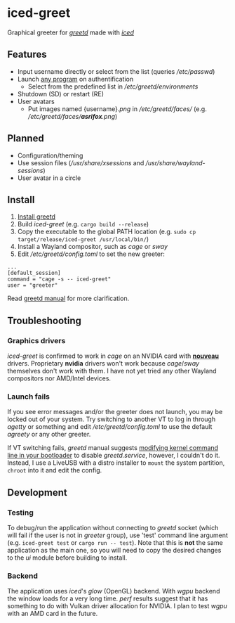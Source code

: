 # iced-greet
Graphical greeter for *[greetd](https://git.sr.ht/~kennylevinsen/greetd)* made with *[iced](https://github.com/iced-rs/iced)*

## Features
* Input username directly or select from the list (queries */etc/passwd*)
* Launch [any program](https://man.sr.ht/~kennylevinsen/greetd/#what-can-greetd-start) on authentification
  * Select from the predefined list in */etc/greetd/environments*
* Shutdown (SD) or restart (RE)
* User avatars
  * Put images named {username}*.png* in */etc/greetd/faces/* (e.g. */etc/greetd/faces/***asrifox***.png*)

## Planned
* Configuration/theming
* Use session files (*/usr/share/xsessions* and */usr/share/wayland-sessions*)
* User avatar in a circle

## Install
1. [Install greetd](https://git.sr.ht/~kennylevinsen/greetd#installation)
2. Build *iced-greet* (e.g. `cargo build --release`)
3. Copy the executable to the global PATH location (e.g. `sudo cp target/release/iced-greet /usr/local/bin/`)
4. Install a Wayland compositor, such as *cage* or *sway*
5. Edit */etc/greetd/config.toml* to set the new greeter:
```
...
[default_session]
command = "cage -s -- iced-greet"
user = "greeter"
```
Read [greetd manual](https://man.sr.ht/~kennylevinsen/greetd/#setting-up-greetd) for more clarification.

## Troubleshooting

### Graphics drivers
*iced-greet* is confirmed to work in *cage* on an NVIDIA card with **[nouveau](https://wiki.archlinux.org/title/nouveau)** drivers. Proprietary **nvidia** drivers won't work because *cage*/*sway* themselves don't work with them. I have not yet tried any other Wayland compositors nor AMD/Intel devices.

### Launch fails
If you see error messages and/or the greeter does not launch, you may be locked out of your system. Try switching to another VT to log in through *agetty* or something and edit */etc/greetd/config.toml* to use the default *agreety* or any other greeter.

If VT switching fails, *greetd* manual suggests [modifying kernel command line in your bootloader](https://man.sr.ht/~kennylevinsen/greetd/#i-used-cage-as-my-greeter-messed-up-my-config-and-now-i-canx27t-log-in-or-switch-to-another-vt) to disable *greetd.service*, however, I couldn't do it. Instead, I use a LiveUSB with a distro installer to `mount` the system partition, `chroot` into it and edit the config.

## Development

### Testing
To debug/run the application without connecting to *greetd* socket (which will fail if the user is not in *greeter* group), use 'test' command line argument (e.g. `iced-greet test` or `cargo run -- test`). Note that this is **not** the same application as the main one, so you will need to copy the desired changes to the *ui* module before building to install.

### Backend
The application uses *iced*'s *glow* (OpenGL) backend. With *wgpu* backend the window loads for a very long time. *perf* results suggest that it has something to do with Vulkan driver allocation for NVIDIA. I plan to test *wgpu* with an AMD card in the future.
